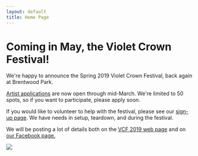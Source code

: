 ```yaml
---
layout: default
title: Home Page
---
```


# Coming in May, the Violet Crown Festival!

We're happy to announce the Spring 2019 Violet Crown Festival,
back again at Brentwood Park.

<a href="vcf_apply.html">Artist applications</a> are now open
through mid-March. We're limited to 50 spots, so if you want
to participate, please apply soon.

If you would like to volunteer to help with the festival,
please see our <a href="https://www.givepulse.com/group/events/238305">sign-up page</a>.
We have needs in setup, teardown, and during the festival.

We will be posting a lot of details both on the
<a href="vcf_2019.html">VCF 2019 web page</a> and on
<a href="https://www.facebook.com/events/492192407976759/">our Facebook page.</a>

<img src="img/DSC_0652.jpg" class="img-responsive well">
